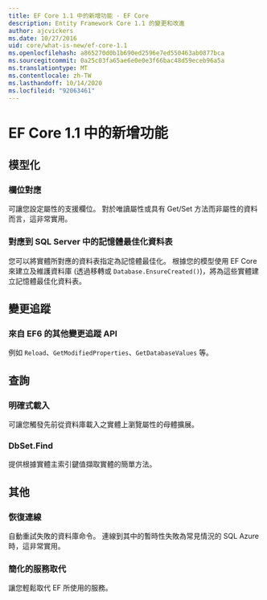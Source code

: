 ```yaml
---
title: EF Core 1.1 中的新增功能 - EF Core
description: Entity Framework Core 1.1 的變更和改進
author: ajcvickers
ms.date: 10/27/2016
uid: core/what-is-new/ef-core-1.1
ms.openlocfilehash: a865270d0b1b690ed2596e7ed550463ab0877bca
ms.sourcegitcommit: 0a25c03fa65ae6e0e0e3f66bac48d59eceb96a5a
ms.translationtype: MT
ms.contentlocale: zh-TW
ms.lasthandoff: 10/14/2020
ms.locfileid: "92063461"
---
```

# <a name="new-features-in-ef-core-11"></a>EF Core 1.1 中的新增功能

## <a name="modeling"></a>模型化

### <a name="field-mapping"></a>欄位對應

可讓您設定屬性的支援欄位。 對於唯讀屬性或具有 Get/Set 方法而非屬性的資料而言，這非常實用。

### <a name="mapping-to-memory-optimized-tables-in-sql-server"></a>對應到 SQL Server 中的記憶體最佳化資料表

您可以將實體所對應的資料表指定為記憶體最佳化。 根據您的模型使用 EF Core 來建立及維護資料庫 (透過移轉或 `Database.EnsureCreated()`)，將為這些實體建立記憶體最佳化資料表。

## <a name="change-tracking"></a>變更追蹤

### <a name="additional-change-tracking-apis-from-ef6"></a>來自 EF6 的其他變更追蹤 API

例如 `Reload`、`GetModifiedProperties`、`GetDatabaseValues` 等。

## <a name="query"></a>查詢

### <a name="explicit-loading"></a>明確式載入

可讓您觸發先前從資料庫載入之實體上瀏覽屬性的母體擴展。

### <a name="dbsetfind"></a>DbSet.Find

提供根據實體主索引鍵值擷取實體的簡單方法。

## <a name="other"></a>其他

### <a name="connection-resiliency"></a>恢復連線

自動重試失敗的資料庫命令。 連線到其中的暫時性失敗為常見情況的 SQL Azure 時，這非常實用。

### <a name="simplified-service-replacement"></a>簡化的服務取代

讓您輕鬆取代 EF 所使用的服務。
